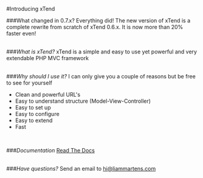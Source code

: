 #Introducing xTend

###What changed in 0.7.x?
Everything did! The new version of xTend is a complete rewrite from scratch of xTend 0.6.x. It is now more than 20% faster even!  
<br>

###*What is xTend?*
xTend is a simple and easy to use yet powerful and very extendable PHP MVC framework  
<br>

###*Why should I use it?*
I can only give you a couple of reasons but be free to see for yourself
* Clean and powerful URL's
* Easy to understand structure (Model-View-Controller)
* Easy to set up
* Easy to configure
* Easy to extend
* Fast  
<br>

###*Documentation*
[Read The Docs](http://xtend.readthedocs.org/en/latest/)  
<br>

###*Have questions?*
Send an email to [hi@liammartens.com](mailto:hi@liammartens.com)  
  
